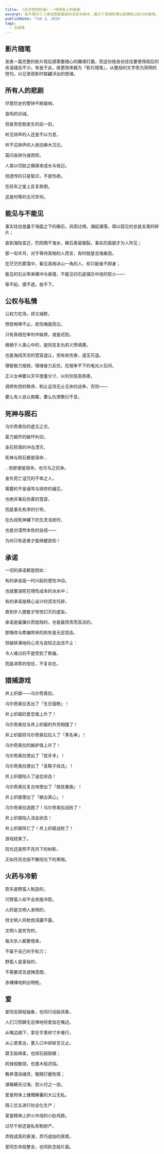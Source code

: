 ```yaml
---
title: 《涉过愤怒的海》：一场所有人的悲剧
excerpt: 影片探讨了人类在悲剧面前的无知与麻木，揭示了真相的难以捉摸和公权力的缺席，以及承诺的虚伪与爱的复杂性，最终反映出对正义与人性的深刻思考。
publishDate: 'Feb 2, 2024'
tags:
  - 见闻录
---
```


## 影片随笔

发表一篇完整的影片观后感需要细心的雕琢打磨，而这份拖沓也往往要使得观后的余温褪去不少。有鉴于此，故更改体裁为「影片随笔」，从整段的文字改为简明的短句，以记录观影时联翩浮出的思绪。

## 所有人的悲剧

尽管历史的警钟不断敲响，

哀鸣的训诫。

但直至悲剧发生的前一刻，

听见钟声的人还是不以为意，

听不见钟声的人依旧麻木沉沦。

莫问丧钟为谁而鸣，

人类以切肤之痛换来成长与铭记，

但遗传的只是智识，不是伤疤。

在前车之鉴上反复跌倒，

这是何等的无可奈何。

## 能见与不能见

事实往往是矗于海面之下的礁石，风雨过境，潮起潮落，得以窥见的总是支离的碎片；

直到海陆变迁，烈阳晒干海水，礁石表层皲裂，事实的面貌才为人所见；

那一旬半月，对于等待真相的人而言，有时就是沧海桑田。

在茫茫的雾霭中，看见真相冰山一角的人，却只能奋不顾身；

能见的石尖带来横冲与直撞，不能见的石底镇压中烧的怒火——

等不起，摸不透，放不下。

## 公权与私情

公权力在场，却又缄默，

愤怒咆哮不止，悲伤掩面而泣，

只有真相在审判中缺席，或是迟到。

根植于人类心中的，是同态复仇的义愤填膺，

也是海阔天空的宽容退让，但有些伤害，退无可退。

理智极力按捺，情绪奋力反抗，在相争不下的电光火石间，

正义女神要以天平度量分寸，以利剑惩恶扬善，

调停失控的秩序，制止这场无止无休的战争，否则——

要么有人自认倒霉，要么仇恨繁衍不息。

## 死神与陨石

乌尔奇奥拉的虚无之刃，

葛力姆乔的破坏利剑，

金石陨落的冲击湮灭，

死神与陨石都是宿命…

…但即便是宿命，也可与之抗争。

身负死亡诅咒的不幸之人，

需要的不是谩骂与排挤的偏见，

也绝非事后伪善的宽容，

而是事先有序的引导。

在仇视死神镰下的生灵涂炭时，

也是对漠然本性的自视——

为何只有逝者才能唤醒良知！

## 承诺

一切的承诺都是假如：

有的承诺是一时兴起的感性冲动，

也就要溺死在理性成本的冰水中；

有的承诺是精心设计的谎言托辞，

直到步入圈套才惊觉幻灭的虚妄。

承诺是最廉价而低贱的，也是最昂贵而高洁的。

那悔改与欺骗带来的损失是无足挂齿，

但破碎满地的心灵与良知正血流不止：

令人难过的不是受到了欺骗，

而是凋零的信任，不复存在。

## 猎捕游戏

井上织姬——乌尔奇奥拉。

乌尔奇奥拉丢出了「生日蛋糕」！

井上织姬的爱恋值上升了！

乌尔奇奥拉与井上织姬的外壳相撞了！

井上织姬将乌尔奇奥拉拉入了「黑名单」！

乌尔奇奥拉的嫉妒值上升了！

乌尔奇奥拉使出了「拔牙术」！

乌尔奇奥拉使出了「丢鞋子戏法」！

井上织姬陷入了迷恋状态！

乌尔奇奥拉复古地使出了「故技重施」！

井上织姬使出了「献出真心」！

乌尔奇奥拉逃跑了！乌尔奇奥拉战败了！

井上织姬陷入流血状态！

井上织姬阵亡了！井上织姬战败了！

游戏结束了。

阳光还是照不亮月下的树影，

正如月亮也驱不散阳光下的黑暗。

## 火药与冷箭

箭矢是野蛮人制造的，

可野蛮人却不会突施冷箭。

火药是文明人发明的，

但文明人将枪炮深藏不露。

文明人是贫穷的，

每次杀人都要借来，

不属于自己的手和刀；

野蛮人是富裕的，

不需要谎言遮掩意图，

赤裸裸地刺出明枪。

## 爱

爱同言辞般抽象，也同行动般具象，

人们习惯肆无忌惮地将爱挂在嘴边，

从嘴边摘下，拿在手里却寸步难行，

从心里拿出，塞入口中却欲言又止。

碧玉般绵柔，也顽石般刚硬；

机锋般敏锐，也愚木般迟钝。

教养濡润魂灵，粗糙打磨性情；

谋略瞒天过海，怒火付之一炬。

爱是肉体上慷慨解囊的大公无私，

隔三岔五进行社会化生产；

爱是精神上妒火中烧的小肚鸡肠，

过尽千帆还是私有制财产。

弄假成真的表演，弄巧成拙的真情，

爱同生命般整全，也同执念般片面。
